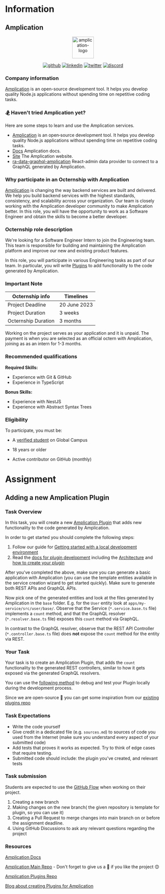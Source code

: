 # Information

## Amplication

<p align="center">
  <a href="https://amplication.com" target="_blank">
    <img alt="amplication-logo" height="70" alt="Amplication Logo" src="https://amplication.com/images/amplication-logo-purple.svg"/>
  </a>
</p>

<p align="center">
<a href="https://github.com/amplication/amplication" alt="github"><img src="https://img.shields.io/badge/github-@amplication--github-green.svg" alt="github"></img></a>
<a href="https://www.linkedin.com/company/amplication/" alt="linkedin"><img src="https://img.shields.io/badge/linkedin-@amplication--linkedin-9cf.svg" alt="linkedin"></img></a>
<a href="https://twitter.com/amplication" alt="twitter"><img src="https://img.shields.io/badge/twitter-@amplication--twitter-yellow.svg" alt="twitter"></img></a>
<a href="https://discord.com/invite/Z2CG3rUFnu" alt="discord"><img src="https://img.shields.io/badge/discord-@amplication--discord-red.svg" alt="discord"></img><a>

</p>

### Company information 

[Amplication](https://amplication.com/) is an open-source development tool. It helps you develop quality Node.js applications without spending time on repetitive coding tasks.

### 🏂 Haven't tried Amplication yet?
Here are some steps to learn and use the Amplication services.

- [Amplication](https://github.com/amplication/amplication) is an open‑source development tool. It helps you develop quality Node.js applications without spending time on repetitive coding tasks.
- [Docs](https://github.com/amplication/docs) Amplication docs.
- [Site](https://github.com/amplication/amplication-site) The Amplication website.
- [ra-data-graphql-amplication](https://github.com/amplication/ra-data-graphql-amplication) React-admin data provider to connect to a GraphQL generated by Amplication.


### Why participate in an Octernship with Amplication

[Amplication](https://amplication.com/) is changing the way backend services are built and delivered. We help you build backend services with the highest standards, consistency, and scalability across your organization. 
Our team is closely working with the Amplication developer community to make Amplication better. In this role, you will have the opportunity to work as a Software Engineer and obtain the skills to become a better developer.


### Octernship role description

We're looking for a Software Engineer Intern to join the Engineering team. This team is responsible for building and maintaining the Amplication platform and improve our new and existing product features.

In this role, you will participate in various Engineering tasks as part of our team. In particular, you will write [Plugins](https://docs.amplication.com/plugins/overview/) to add functionality to the code generated by Amplication.


### Important Note
| Octernship info      | Timelines|
| -------------        | --------------        |
| Project Deadline  | 20 June 2023         |
| Project Duration     | 3 weeks              |
| Octernship Duration  | 3 months              |

Working on the project serves as your application and it is unpaid. The payment is when you are selected as an official octern with Amplication, joining as as an intern for 1-3 months.


### Recommended qualifications

**Required Skills:**

- Experience with Git & GitHub
- Experience in TypeScript

**Bonus Skills:**

- Experience with NestJS
- Experience with Abstract Syntax Trees

### Eligibility

To participate, you must be:

* A [verified student](https://education.github.com/discount_requests/pack_application) on Global Campus

* 18 years or older

* Active contributor on GitHub (monthly)

# Assignment

## Adding a new Amplication Plugin

### Task Overview

In this task, you will create a new [Amplication Plugin](https://docs.amplication.com/plugins/overview/) that adds new functionality to the code generated by Amplication.

In order to get started you should complete the following steps:
1. Follow our guide for [Getting started with a local development environment](https://github.com/amplication/amplication#development-environment-local)
2. Read the [docs for plugin development](https://docs.amplication.com/plugins/overview/) including the [Architecture](https://docs.amplication.com/plugins/plugin-architecture/) and [how to create your plugin](https://docs.amplication.com/plugins/how-to-create-plugin/)

After you've completed the above, make sure you can generate a basic application with Amplication (you can use the template entities available in the service creation wizard to get started quickly). Make sure to generate both REST APIs and GraphQL APIs.

Now pick one of the generated entities and look at the files generated by Amplication in the `base` folder. E.g. for the `User` entity look at `apps/my-service/src/user/base/`.
Observe that the Service (`*.service.base.ts` file) implements a `count` method, and that the GraphQL resolver (`*.resolver.base.ts` file) exposes this `count` method via GraphQL.

In contrast to the GraphQL resolver, observe that the REST API Controller (`*.controller.base.ts` file) does **not** expose the `count` method for the entity via REST.

### Your Task 
Your task is to create an Amplication Plugin, that adds the `count` functionality to the generated REST controllers, similar to how it gets exposed via the generated GraphQL resolvers.

You can use the [following method](https://docs.amplication.com/plugins/how-to-test-plugin/) to debug and test your Plugin locally during the development process.

Since we are open-source 💜 you can get some inspiration from our [existing plugins repo](https://github.com/amplication/plugins)
  

### Task Expectations

- Write the code yourself
- Give credit in a dedicated file (e.g. `sources.md`) to sources of code you used from the Internet (make sure you understand every aspect of your submitted code)
- Add tests that proves it works as expected. Try to think of edge cases that require testing.
- Submitted code should include: the plugin you've created, and relevant tests

### Task submission

Students are expected to use the [GitHub Flow](https://docs.github.com/en/get-started/quickstart/github-flow) when working on their project. 

1. Creating a new branch
2. Making changes on the new branch( the given repository is template for plugin, so you can use it)
3. Creating a Pull Request to merge changes into main branch on or before the assignment deadline.
3. Using GitHub Discussions to ask any relevant questions regarding the project

### Resources

[Amplication Docs](https://docs.amplication.com/)

[Amplication Main Repo](https://github.com/amplication/amplication) - Don't forget to give us a 🌟 if you like the project 😊

[Amplication Plugins Repo](https://github.com/amplication/plugins)

[Blog about creating Plugins for Amplication](https://amplication.com/blog/the-amplication-plugin-system)

